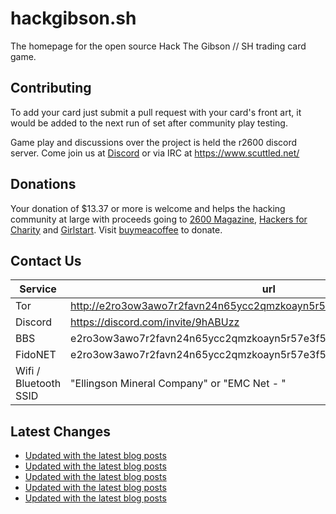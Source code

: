 # hackgibson.sh
The homepage for the open source Hack The Gibson // SH trading card game.


## Contributing

To add your card just submit a pull request with your card's front art, it would be added to the next run of set after community play testing.

Game play and discussions over the project is held the r2600 discord server. Come join us at [Discord](https://discord.com/invite/9hABUzz) or via IRC at https://www.scuttled.net/


## Donations

Your donation of $13.37 or more is welcome and helps the hacking community at large with proceeds going to [2600 Magazine](https://2600.com/), [Hackers for Charity](https://hackersforcharity.org) and [Girlstart](https://girlstart.org).  Visit [buymeacoffee](https://www.buymeacoffee.com/hackgibson.sh) to donate.


## Contact Us

Service | url
-|-
Tor | http://e2ro3ow3awo7r2favn24n65ycc2qmzkoayn5r57e3f56nvjwdcgg32ad.onion
Discord | https://discord.com/invite/9hABUzz
BBS | e2ro3ow3awo7r2favn24n65ycc2qmzkoayn5r57e3f56nvjwdcgg32ad.onion:23
FidoNET | e2ro3ow3awo7r2favn24n65ycc2qmzkoayn5r57e3f56nvjwdcgg32ad.onion:24554
Wifi / Bluetooth SSID | "Ellingson Mineral Company" or "EMC Net - <fidonet address>"

## Latest Changes
<!-- BLOG-POST-LIST:START -->
- [Updated with the latest blog posts](https://github.com/DFW2600/hackgibson.sh/commit/6f0148136befa559021c18f00979bbabff91706e)
- [Updated with the latest blog posts](https://github.com/DFW2600/hackgibson.sh/commit/a9b29bed80ff9a7090be312b2d5f60668826c7f7)
- [Updated with the latest blog posts](https://github.com/DFW2600/hackgibson.sh/commit/0b90207c2c1edb5e9f1083e5245b4391e5b4e219)
- [Updated with the latest blog posts](https://github.com/DFW2600/hackgibson.sh/commit/45c90976803c2424c5f9d4315ee22acddc83e71b)
- [Updated with the latest blog posts](https://github.com/DFW2600/hackgibson.sh/commit/93dfdbcc0a698341bb8382a0118eaa1065559562)
<!-- BLOG-POST-LIST:END -->
